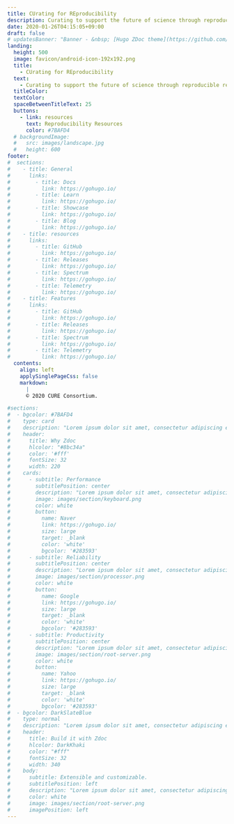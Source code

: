 ```yaml
---
title: CUrating for REproducibility
description: Curating to support the future of science through reproducible research
date: 2020-01-26T04:15:05+09:00
draft: false
# updatesBanner: "Banner - &nbsp; [Hugo ZDoc theme](https://github.com/zzossig/hugo-theme-zdoc) &nbsp; just arrived"
landing:
  height: 500
  image: favicon/android-icon-192x192.png
  title:
    - CUrating for REproducibility
  text:
    - Curating to support the future of science through reproducible research
  titleColor:
  textColor:
  spaceBetweenTitleText: 25
  buttons:
    - link: resources
      text: Reproducibility Resources
      color: #7BAFD4
  # backgroundImage: 
  #   src: images/landscape.jpg
  #   height: 600
footer:
#  sections:
#    - title: General
#      links:
#        - title: Docs
#          link: https://gohugo.io/
#        - title: Learn
#          link: https://gohugo.io/
#        - title: Showcase
#          link: https://gohugo.io/
#        - title: Blog
#          link: https://gohugo.io/
#    - title: resources
#      links:
#        - title: GitHub
#          link: https://gohugo.io/
#        - title: Releases
#          link: https://gohugo.io/
#        - title: Spectrum
#          link: https://gohugo.io/
#        - title: Telemetry
#          link: https://gohugo.io/
#    - title: Features
#      links:
#        - title: GitHub
#          link: https://gohugo.io/
#        - title: Releases
#          link: https://gohugo.io/
#        - title: Spectrum
#          link: https://gohugo.io/
#        - title: Telemetry
#          link: https://gohugo.io/
  contents: 
    align: left
    applySinglePageCss: false
    markdown:
      |
      © 2020 CURE Consortium.

#sections:
#  - bgcolor: #7BAFD4
#    type: card
#    description: "Lorem ipsum dolor sit amet, consectetur adipiscing elit. Fusce id eleifend erat. Integer eget mattis augue. Suspendisse semper laoreet tortor sed convallis. Nulla ac euismod lorem"
#    header: 
#      title: Why Zdoc
#      hlcolor: "#8bc34a"
#      color: '#fff'
#      fontSize: 32
#      width: 220
#    cards:
#      - subtitle: Performance
#        subtitlePosition: center
#        description: "Lorem ipsum dolor sit amet, consectetur adipiscing elit. Fusce id eleifend erat. Integer eget mattis augue."
#        image: images/section/keyboard.png
#        color: white
#        button: 
#          name: Naver
#          link: https://gohugo.io/
#          size: large
#          target: _blank
#          color: 'white'
#          bgcolor: '#283593'
#      - subtitle: Reliability
#        subtitlePosition: center
#        description: "Lorem ipsum dolor sit amet, consectetur adipiscing elit. Fusce id eleifend erat. Integer eget mattis augue. Suspendisse semper laoreet tortor sed convallis. Nulla ac euismod lorem"
#        image: images/section/processor.png
#        color: white
#        button: 
#          name: Google
#          link: https://gohugo.io/
#          size: large
#          target: _blank
#          color: 'white'
#          bgcolor: '#283593'
#      - subtitle: Productivity
#        subtitlePosition: center
#        description: "Lorem ipsum dolor sit amet, consectetur adipiscing elit. Fusce id eleifend erat. Integer eget mattis augue. Suspendisse semper laoreet tortor sed convallis. Nulla ac euismod lorem"
#        image: images/section/root-server.png
#        color: white
#        button: 
#          name: Yahoo
#          link: https://gohugo.io/
#          size: large
#          target: _blank
#          color: 'white'
#          bgcolor: '#283593'
#  - bgcolor: DarkSlateBlue
#    type: normal
#    description: "Lorem ipsum dolor sit amet, consectetur adipiscing elit. Fusce id eleifend erat. Integer eget mattis augue. Suspendisse semper laoreet tortor sed convallis. Nulla ac euismod lorem"
#    header:
#      title: Build it with Zdoc
#      hlcolor: DarkKhaki
#      color: "#fff"
#      fontSize: 32
#      width: 340
#    body:
#      subtitle: Extensible and customizable.
#      subtitlePosition: left
#      description: "Lorem ipsum dolor sit amet, consectetur adipiscing elit. Fusce id eleifend erat. Integer eget mattis augue. Suspendisse semper laoreet tortor sed convallis. Nulla ac euismod lorem"
#      color: white
#      image: images/section/root-server.png
#      imagePosition: left
---
```

